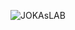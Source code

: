 <p><img align="left" src="https://github-readme-stats.vercel.app/api/top-langs?username=JOKAsLAB&show_icons=true&locale=en&layout=compact" alt="JOKAsLAB" /></p>
